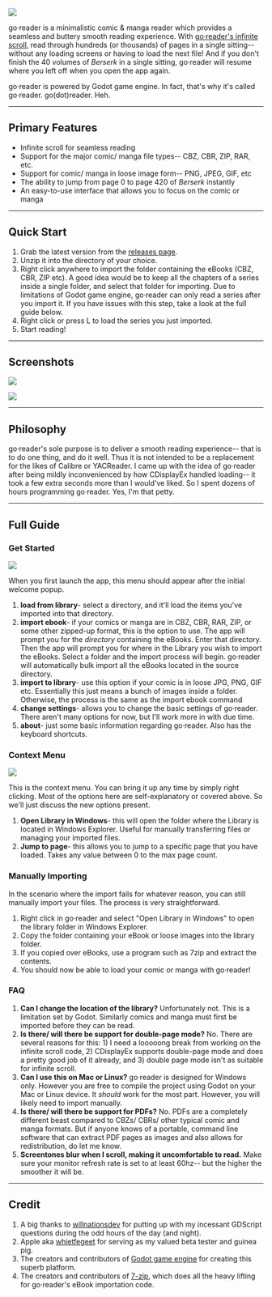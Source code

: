 ![](https://i.imgur.com/x6YjwNe.png)

go·reader is a minimalistic comic & manga reader which provides a seamless and buttery smooth reading experience. With [go·reader's infinite scroll](https://i.imgur.com/Xdb2Fgc.mp4), read through hundreds (or thousands) of pages in a single sitting-- without any loading screens or having to load the next file! And if you don't finish the 40 volumes of *Berserk* in a single sitting, go·reader will resume where you left off when you open the app again.

go·reader is powered by Godot game engine. In fact, that's why it's called go·reader. go(dot)reader. Heh.

--------------------------------------

## Primary Features

- Infinite scroll for seamless reading
- Support for the major comic/ manga file types-- CBZ, CBR, ZIP, RAR, etc.
- Support for comic/ manga in loose image form-- PNG, JPEG, GIF, etc
- The ability to jump from page 0 to page 420 of *Berserk* instantly
- An easy-to-use interface that allows you to focus on the comic or manga

------------------------

## Quick Start

1. Grab the latest version from the [releases page](https://github.com/Sirosky/go-reader/releases).
2. Unzip it into the directory of your choice.
3. Right click anywhere to import the folder containing the eBooks (CBZ, CBR, ZIP etc). A good idea would be to keep all the chapters of a series inside a single folder, and select that folder for importing. Due to limitations of Godot game engine, go·reader can only read a series after you import it. If you have issues with this step, take a look at the full guide below.
4. Right click or press L to load the series you just imported.
5. Start reading!

---------------------------

## Screenshots

![](https://i.imgur.com/Qh40uVO.png)

![](https://i.imgur.com/55xudZJ.png)

------------------------

## Philosophy

go·reader's sole purpose is to deliver a smooth reading experience-- that is to do one thing, and do it well. Thus it is not intended to be a replacement for the likes of Calibre or YACReader. I came up with the idea of go·reader after being mildly inconvenienced by how CDisplayEx handled loading-- it took a few extra seconds more than I would've liked. So I spent dozens of hours programming go·reader. Yes, I'm that petty.

-----------

## Full Guide

### Get Started

![](https://i.imgur.com/GCGs5BH.png)

When you first launch the app, this menu should appear after the initial welcome popup.

1. **load from library**- select a directory, and it'll load the items you've imported into that directory.
2. **import ebook**- if your comics or manga are in CBZ, CBR, RAR, ZIP, or some other zipped-up format, this is the option to use. The app will prompt you for the *directory* containing the eBooks. Enter that directory. Then the app will prompt you for where in the Library you wish to import the eBooks. Select a folder and the import process will begin. go·reader will automatically bulk import all the eBooks located in the source directory.
3. **import to library**- use this option if your comic is in loose JPG, PNG, GIF etc. Essentially this just means a bunch of images inside a folder. Otherwise, the process is the same as the import ebook command
4. **change settings**- allows you to change the basic settings of go·reader. There aren't many options for now, but I'll work more in with due time.
5. **about**- just some basic information regarding go·reader. Also has the keyboard shortcuts.

### Context Menu

![](https://i.imgur.com/VEh6nUm.png)

This is the context menu. You can bring it up any time by simply right clicking. Most of the options here are self-explanatory or covered above. So we'll just discuss the new options present.

1. **Open Library in Windows**- this will open the folder where the Library is located in Windows Explorer. Useful for manually transferring files or managing your imported files.
2. **Jump to page**- this allows you to jump to a specific page that you have loaded. Takes any value between 0 to the max page count.

### Manually Importing 

In the scenario where the import fails for whatever reason, you can still manually import your files. The process is very straightforward.

1. Right click in go·reader and select "Open Library in Windows" to open the library folder in Windows Explorer.
2. Copy the folder containing your eBook or loose images into the library folder.
3. If you copied over eBooks, use a program such as 7zip and extract the contents.
4. You should now be able to load your comic or manga with go·reader!

### **FAQ**

1. **Can I change the location of the library?** Unfortunately not. This is a limitation set by Godot. Similarly comics and manga must first be imported before they can be read.
2. **Is there/ will there be support for double-page mode?** No. There are several reasons for this: 1) I need a looooong break from working on the infinite scroll code, 2) CDisplayEx supports double-page mode and does a pretty good job of it already, and 3) double page mode isn't as suitable for infinite scroll.
3. **Can I use this on Mac or Linux?** go·reader is designed for Windows only. However you are free to compile the project using Godot on your Mac or Linux device. It *should* work for the most part. However, you will likely need to import manually.
4. **Is there/ will there be support for PDFs?** No. PDFs are a completely different beast compared to CBZs/ CBRs/ other typical comic and manga formats. But if anyone knows of a portable, command line software that can extract PDF pages as images and also allows for redistribution, do let me know.
5. **Screentones blur when I scroll, making it uncomfortable to read.** Make sure your monitor refresh rate is set to at least 60hz-- but the higher the smoother it will be.

----------

## Credit

1. A big thanks to [willnationsdev](https://gist.github.com/willnationsdev) for putting up with my incessant GDScript questions during the odd hours of the day (and night).
2. Apple aka [whietfegeet](https://www.reddit.com/user/whietfegeet) for serving as my valued beta tester and guinea pig.
3. The creators and contributors of [Godot game engine](https://godotengine.org/) for creating this superb platform.
4. The creators and contributors of [7-zip](https://www.7-zip.org/), which does all the heavy lifting for go·reader's eBook importation code.
